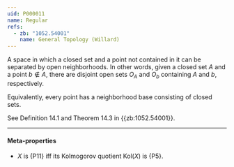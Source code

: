 ```yaml
---
uid: P000011
name: Regular
refs:
  - zb: "1052.54001"
    name: General Topology (Willard)
---
```


A space in which a closed set and a point not contained in it
can be separated by open neighborhoods.
In other words, given a closed set $A$ and a point
$b \notin A$, there are disjoint open sets $O_A$ and $O_b$ containing $A$ and
$b$, respectively.

Equivalently, every point has a neighborhood base consisting of closed sets.

See Definition 14.1 and Theorem 14.3 in {{zb:1052.54001}}.

----
#### Meta-properties

- $X$ is {P11} iff its Kolmogorov quotient $\text{Kol}(X)$ is {P5}.
